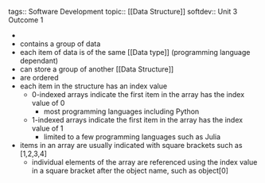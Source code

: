 tags:: Software Development
topic:: [[Data Structure]] 
softdev:: Unit 3 Outcome 1

-
- contains a group of data
- each item of data is of the same [[Data type]] (programming language dependant)
- can store a group of another [[Data Structure]]
- are ordered
- each item in the structure has an index value
	- 0-indexed arrays indicate the first item in the array has the index value of 0
		- most programming languages including Python
	- 1-indexed arrays indicate the first item in the array has the index value of 1
		- limited to a few programming languages such as Julia
- items in an array are usually indicated with square brackets such as [1,2,3,4]
	- individual elements of the array are referenced using the index value in a square bracket after the object name, such as object[0]